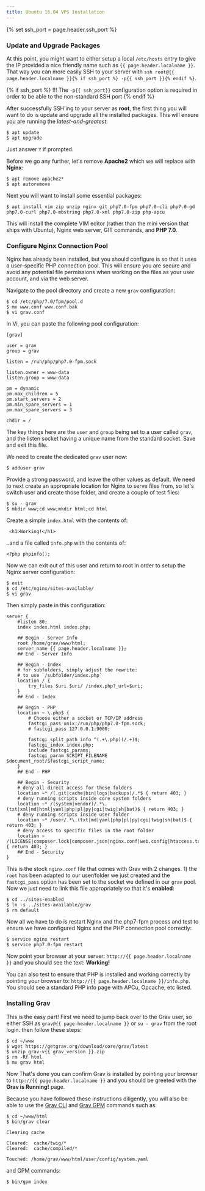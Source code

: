 ```yaml
---
title: Ubuntu 16.04 VPS Installation
---
```

{% set ssh_port = page.header.ssh_port %}

### Update and Upgrade Packages

At this point, you might want to either setup a local `/etc/hosts` entry to give the IP provided a nice friendly name such as `{{ page.header.localname }}`.  That way you can more easily SSH to your server with `ssh root@{{ page.header.localname }}{% if ssh_port %} -p{{ ssh_port }}{% endif %}`.

{% if ssh_port %}
!!! The `-p{{ ssh_port}}` configuration option is required in order to be able to the non-standard SSH port
{% endif %}

After successfully SSH'ing to your server as **root**, the first thing you will want to do is update and upgrade all the installed packages.  This will ensure you are running the _latest-and-greatest_:

```
$ apt update
$ apt upgrade
```

Just answer `Y` if prompted.

Before we go any further, let's remove **Apache2** which we will replace with **Nginx**:

```
$ apt remove apache2*
$ apt autoremove
```

Next you will want to install some essential packages:

```
$ apt install vim zip unzip nginx git php7.0-fpm php7.0-cli php7.0-gd php7.0-curl php7.0-mbstring php7.0-xml php7.0-zip php-apcu
```

This will install the complete VIM editor (rather than the mini version that ships with Ubuntu), Nginx web server, GIT commands, and **PHP 7.0**.

### Configure Nginx Connection Pool

Nginx has already been installed, but you should configure is so that it uses a user-specific PHP connection pool.  This will ensure you are secure and avoid any potential file permissions when working on the files as your user account, and via the web server.

Navigate to the pool directory and create a new `grav` configuration:

```
$ cd /etc/php/7.0/fpm/pool.d
$ mv www.conf www.conf.bak
$ vi grav.conf
```

In Vi, you can paste the following pool configuration:

```
[grav]

user = grav
group = grav

listen = /run/php/php7.0-fpm.sock

listen.owner = www-data
listen.group = www-data

pm = dynamic
pm.max_children = 5
pm.start_servers = 2
pm.min_spare_servers = 1
pm.max_spare_servers = 3

chdir = /
```

The key things here are the `user` and `group` being set to a user called `grav`, and the listen socket having a unique name from the standard socket.  Save and exit this file.

We need to create the dedicated `grav` user now:

```
$ adduser grav
```

Provide a strong password, and leave the other values as default. We need to next create an appropriate location for Nginx to serve files from, so let's switch user and create those folder, and create a couple of test files:

```
$ su - grav
$ mkdir www;cd www;mkdir html;cd html
```

Create a simple `index.html` with the contents of:

```
 <h1>Working!</h1>
```

..and a file called `info.php` with the contents of:

```
<?php phpinfo();
```

Now we can exit out of this user and return to root in order to setup the Nginx server configuration:

```
$ exit
$ cd /etc/nginx/sites-available/
$ vi grav
```

Then simply paste in this configuration:

```
server {
    #listen 80;
    index index.html index.php;

    ## Begin - Server Info
    root /home/grav/www/html;
    server_name {{ page.header.localname }};
    ## End - Server Info

    ## Begin - Index
    # for subfolders, simply adjust the rewrite:
    # to use `/subfolder/index.php`
    location / {
        try_files $uri $uri/ /index.php?_url=$uri;
    }
    ## End - Index

    ## Begin - PHP
    location ~ \.php$ {
        # Choose either a socket or TCP/IP address
        fastcgi_pass unix:/run/php/php7.0-fpm.sock;
        # fastcgi_pass 127.0.0.1:9000;

        fastcgi_split_path_info ^(.+\.php)(/.+)$;
        fastcgi_index index.php;
        include fastcgi_params;
        fastcgi_param SCRIPT_FILENAME $document_root/$fastcgi_script_name;
    }
    ## End - PHP

    ## Begin - Security
    # deny all direct access for these folders
    location ~* /(.git|cache|bin|logs|backups)/.*$ { return 403; }
    # deny running scripts inside core system folders
    location ~* /(system|vendor)/.*\.(txt|xml|md|html|yaml|php|pl|py|cgi|twig|sh|bat)$ { return 403; }
    # deny running scripts inside user folder
    location ~* /user/.*\.(txt|md|yaml|php|pl|py|cgi|twig|sh|bat)$ { return 403; }
    # deny access to specific files in the root folder
    location ~ /(LICENSE|composer.lock|composer.json|nginx.conf|web.config|htaccess.txt|\.htaccess) { return 403; }
    ## End - Security
}
```

This is the stock `nginx.conf` file that comes with Grav with 2 changes. 1) the `root` has been adapted to our user/folder we just created and the `fastcgi_pass` option has been set to the socket we defined in our `grav` pool. Now we just need to link this file appropriately so that it's **enabled**:

```
$ cd ../sites-enabled
$ ln -s ../sites-available/grav
$ rm default
```

Now all we have to do is restart Nginx and the php7-fpm process and test to ensure we have configured Nginx and the PHP connection pool correctly:

```
$ service nginx restart
$ service php7.0-fpm restart
```

Now point your browser at your server: `http://{{ page.header.localname }}` and you should see the text: **Working!**

You can also test to ensure that PHP is installed and working correctly by pointing your browser to: `http://{{ page.header.localname }}/info.php`.  You should see a standard PHP info page with APCu, Opcache, etc listed.

### Installing Grav

This is the easy part!  First we need to jump back over to the Grav user, so either SSH as `grav@{{ page.header.localname }}` or `su - grav` from the root login. then follow these steps:

```
$ cd ~/www
$ wget https://getgrav.org/download/core/grav/latest
$ unzip grav-v{{ grav_version }}.zip
$ rm -Rf html
$ mv grav html
```

Now That's done you can confirm Grav is installed by pointing your browser to `http://{{ page.header.localname }}` and you should be greeted with the **Grav is Running!** page.

Because you have followed these instructions diligently, you will also be able to use the [Grav CLI](../../advanced/grav-cli) and [Grav GPM](../../advanced/grav-gpm) commands such as:

```
$ cd ~/www/html
$ bin/grav clear

Clearing cache

Cleared:  cache/twig/*
Cleared:  cache/compiled/*

Touched: /home/grav/www/html/user/config/system.yaml
```

and GPM commands:

```
$ bin/gpm index
```
